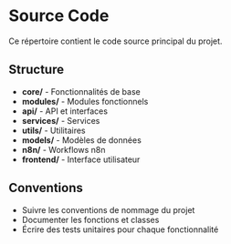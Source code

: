 # Source Code

Ce répertoire contient le code source principal du projet.

## Structure

- **core/** - Fonctionnalités de base
- **modules/** - Modules fonctionnels
- **api/** - API et interfaces
- **services/** - Services
- **utils/** - Utilitaires
- **models/** - Modèles de données
- **n8n/** - Workflows n8n
- **frontend/** - Interface utilisateur

## Conventions

- Suivre les conventions de nommage du projet
- Documenter les fonctions et classes
- Écrire des tests unitaires pour chaque fonctionnalité
